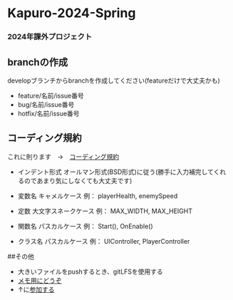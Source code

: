 # Kapuro-2024-Spring

### 2024年課外プロジェクト

## branchの作成

developブランチからbranchを作成してください(featureだけで大丈夫かも)

- feature/名前/issue番号
- bug/名前/issue番号
- hotfix/名前/issue番号

## コーディング規約

これに則ります　→　[コーディング規約](https://blog.unity.com/ja/engine-platform/clean-up-your-code-how-to-create-your-own-c-code-style)

- インデント形式
  オールマン形式(BSD形式)に従う(勝手に入力補完してくれるのであまり気にしなくても大丈夫です)

- 変数名
  キャメルケース
  例：
  playerHealth,
  enemySpeed

- 定数
  大文字スネークケース
  例：
  MAX_WIDTH,
  MAX_HEIGHT

- 関数名
  パスカルケース
  例：
  Start(),
  OnEnable()

- クラス名
  パスカルケース
  例：
  UIController,
  PlayerController

##その他

- 大きいファイルをpushするとき、gitLFSを使用する
- [メモ用にどうぞ](https://hackmd.io/team/kapuro-2024-Spring-MiniGame?nav=overview)
- ↑に[参加する](https://hackmd.io/join/H1eThqIWC)
